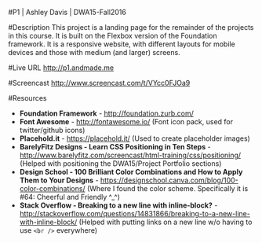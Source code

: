 #P1 | Ashley Davis | DWA15-Fall2016

#Description
This project is a landing page for the remainder of the projects in this course. It is built on the Flexbox version of the Foundation framework. It is a responsive website, with different layouts for mobile devices and those with medium (and larger) screens.

#Live URL
<http://p1.andmade.me>

#Screencast
<http://www.screencast.com/t/VYcc0FJOa9>

#Resources
+ **Foundation Framework** - <http://foundation.zurb.com/>
+ **Font Awesome** - <http://fontawesome.io/> (Font icon pack, used for twitter/github icons)
+ **Placehold.it** - <https://placehold.it/> (Used to create placeholder images)
+ **BarelyFitz Designs - Learn CSS Positioning in Ten Steps** - <http://www.barelyfitz.com/screencast/html-training/css/positioning/> (Helped with positioning the DWA15/Project Portfolio sections)
+ **Design School - 100 Brilliant Color Combinations and How to Apply Them to Your Designs** - <https://designschool.canva.com/blog/100-color-combinations/> (Where I found the color scheme. Specifically it is #64: Cheerful and Friendly ^_^)
+ **Stack Overflow - Breaking to a new line with inline-block?** - <http://stackoverflow.com/questions/14831866/breaking-to-a-new-line-with-inline-block/> (Helped with putting links on a new line w/o having to use `<br />` everywhere)